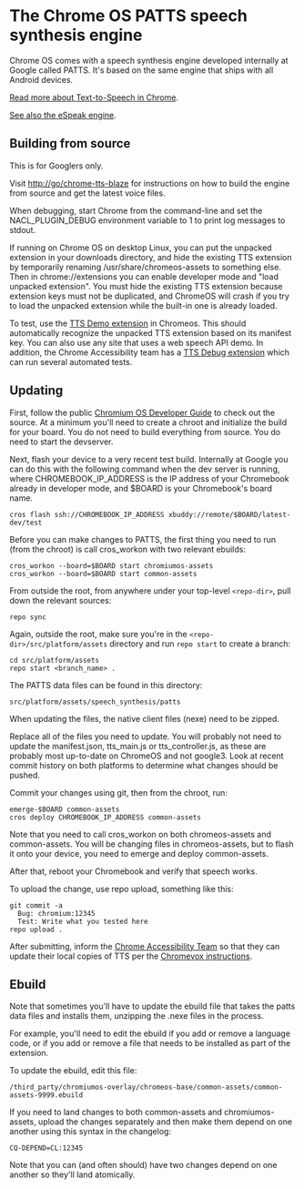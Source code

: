 # The Chrome OS PATTS speech synthesis engine

Chrome OS comes with a speech synthesis engine developed internally at Google
called PATTS. It's based on the same engine that ships with all Android devices.

[Read more about Text-to-Speech in Chrome](tts.md).

[See also the eSpeak engine](espeak.md).

## Building from source

This is for Googlers only.

Visit [http://go/chrome-tts-blaze](http://go/chrome-tts-blaze)
for instructions on how to build the engine from source and get the
latest voice files.

When debugging, start Chrome from the command-line and set the
NACL_PLUGIN_DEBUG environment variable to 1 to print log messages to stdout.

If running on Chrome OS on desktop Linux, you can put the unpacked extension in
your downloads directory, and hide the existing TTS extension by temporarily
renaming /usr/share/chromeos-assets to something else. Then in
chrome://extensions you can enable developer mode and "load unpacked extension".
You must hide the existing TTS extension because extension keys must not be
duplicated, and ChromeOS will crash if you try to load the unpacked extension
while the built-in one is already loaded.

To test, use the [TTS Demo extension](https://chrome.google.com/webstore/detail/tts-demo/chhkejkkcghanjclmhhpncachhgejoel)
in Chromeos. This should automatically recognize the unpacked TTS extension
based on its manifest key. You can also use any site that uses a web speech API
demo. In addition, the Chrome Accessibility team has a 
[TTS Debug extension](https://chrome.google.com/webstore/detail/idllbaaoaldabjncnbfokacibfehkemd)
which can run several automated tests.

## Updating

First, follow the public
[Chromium OS Developer Guide](http://www.chromium.org/chromium-os/developer-guide) to check out the source.
At a minimum you'll need to create a chroot and initialize the build for your board.
You do not need to build everything from source.
You do need to start the devserver.

Next, flash your device to a very recent test build. Internally at Google
you can do this with the following command when the dev server is running,
where CHROMEBOOK_IP_ADDRESS is the IP address of your Chromebook already
in developer mode, and $BOARD is your Chromebook's board name.

```cros flash ssh://CHROMEBOOK_IP_ADDRESS xbuddy://remote/$BOARD/latest-dev/test```

Before you can make changes to PATTS, the first thing you need to run
(from the chroot) is call cros_workon with two relevant ebuilds:

```
cros_workon --board=$BOARD start chromiumos-assets
cros_workon --board=$BOARD start common-assets
```

From outside the root, from anywhere under your top-level ```<repo-dir>```, pull down the relevant sources:

```
repo sync
```

Again, outside the root, make sure you're in the ```<repo-dir>/src/platform/assets``` directory and run
```repo start``` to create a branch:

```
cd src/platform/assets
repo start <branch_name> .
```


The PATTS data files can be found in this directory:

```src/platform/assets/speech_synthesis/patts```

When updating the files, the native client files (nexe) need to be zipped.

Replace all of the files you need to update. You will probably not need
to update the manifest.json, tts_main.js or tts_controller.js, as these
are probably most up-to-date on ChromeOS and not google3. Look at recent
commit history on both platforms to determine what changes should be
pushed.

Commit your changes using git, then from the chroot, run:

```
emerge-$BOARD common-assets
cros deploy CHROMEBOOK_IP_ADDRESS common-assets
```

Note that you need to call cros_workon on both chromeos-assets and
common-assets. You will be changing files in chromeos-assets, but
to flash it onto your device, you need to emerge and deploy
common-assets.

After that, reboot your Chromebook and verify that speech works.

To upload the change, use repo upload, something like this:

```
git commit -a
  Bug: chromium:12345
  Test: Write what you tested here
repo upload .
```

After submitting, inform the [Chrome Accessibility Team](mailto:chrome-a11y-core@google.com)
so that they can update their local copies of TTS per the
[Chromevox instructions](chromevox_on_desktop_linux.md).

## Ebuild

Note that sometimes you'll have to update the ebuild file that
takes the patts data files and installs them, unzipping the .nexe
files in the process.

For example, you'll need to edit the ebuild if you add or remove
a language code, or if you add or remove a file that needs to be
installed as part of the extension.

To update the ebuild, edit this file:

```
/third_party/chromiumos-overlay/chromeos-base/common-assets/common-assets-9999.ebuild
```

If you need to land changes to both common-assets and chromiumos-assets,
upload the changes separately and then make them depend on one another
using this syntax in the changelog:

```
CQ-DEPEND=CL:12345
```

Note that you can (and often should) have two changes depend on one another
so they'll land atomically.


